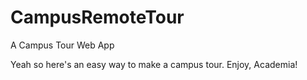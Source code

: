 # CampusRemoteTour
A Campus Tour Web App

Yeah so here's an easy way to make a campus tour. Enjoy, Academia!

